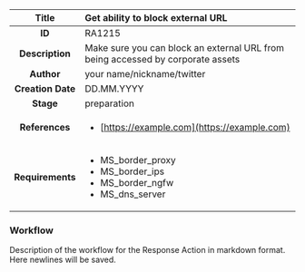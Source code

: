 | Title                       |  Get ability to block external URL         |
|:---------------------------:|:--------------------|
| **ID**                      | RA1215            |
| **Description**             | Make sure you can block an external URL from being accessed by corporate assets   |
| **Author**                  | your name/nickname/twitter        |
| **Creation Date**           | DD.MM.YYYY |
| **Stage**                   | preparation         |
| **References** |<ul><li>[https://example.com](https://example.com)</li></ul>|
| **Requirements** |<ul><li>MS_border_proxy</li><li>MS_border_ips</li><li>MS_border_ngfw</li><li>MS_dns_server</li></ul>|

### Workflow

Description of the workflow for the Response Action in markdown format.  
Here newlines will be saved.  
